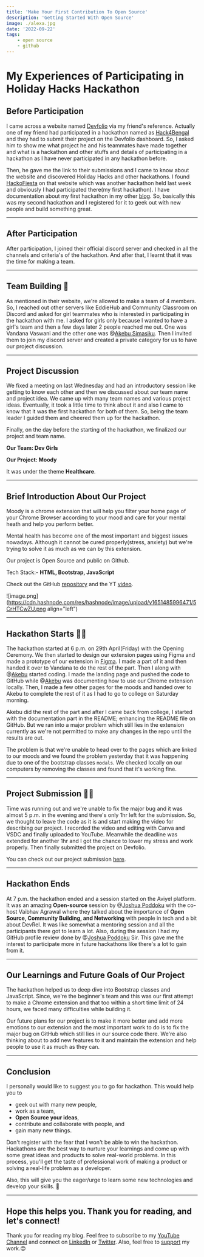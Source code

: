 ```yaml
---
title: 'Make Your First Contribution To Open Source'
description: 'Getting Started With Open Source'
image: ./alexa.jpg
date: '2022-09-22'
tags: 
    - open source
    - github
---
```


# My Experiences of Participating in Holiday Hacks Hackathon

## Before Participation
I came across a website named [Devfolio](https://devfolio.co/) via my friend's reference. Actually one of my friend had participated in a hackathon named as [Hack4Bengal](https://hack4bengal.tech/) and they had to submit their project on the Devfolio dashboard. So, I asked him to show me what project he and his teammates have made together and what is a hackathon and other stuffs and details of participating in a hackathon as I have never participated in any hackathon before. 

Then, he gave me the link to their submissions and I came to know about the website and discovered Holiday Hacks and other hackathons. I found [HackoFiesta](https://hack.iiitl.ac.in/) on that website which was another hackathon held last week and obviously I had participated there(my first hackathon).
I have documentation about my first hackathon in my other [blog](https://susmitadey.hashnode.dev/).
So, basically this was my second hackathon and I registered for it to geek out with new people and build something great.

---

## After Participation
After participation, I joined their official discord server and checked in all the channels and criteria's of the hackathon. And after that, I learnt that it was the time for making a team. 

---

## Team Building 🤼
As mentioned in their website, we're allowed to make a team of 4 members.
So, I reached out other servers like EddieHub and Community Classroom on Discord and asked for girl teammates who is interested in participating in the hackathon with me.
I asked for girls only because I wanted to have a girl's team and then a few days later 2 people reached me out. One was Vandana Vaswani and the other one was @[Akebu  Simasiku](@akebu6). Then I invited them to join my discord server and created a private category for us to have our project discussion. 

---

## Project Discussion 
We fixed a meeting on last Wednesday and had an introductory session like getting to know each other and then we discussed about our team name and project idea. We came up with many team names and various project ideas. Eventually, it took a little time to think about it and also I came to know that it was the first hackathon for both of them. So, being the team leader I guided them and cheered them up for the hackathon. 

Finally, on the day before the starting of the hackathon, we finalized our project and team name.

**Our Team: Dev Girls**

**Our Project: Moody**

It was under the theme **Healthcare**.

---

## Brief Introduction About Our Project
Moody is a chrome extension that will help you filter your home page of your Chrome Browser according to your mood and care for your mental heath and help you perform better. 

Mental health has become one of the most important and biggest issues nowadays. Although it cannot be cured properly(stress, anxiety) but we're trying to solve it as much as we can by this extension. 

Our project is Open Source and public on Github.

Tech Stack:- **HTML, Bootstrap, JavaScript**

Check out the GitHub [repository](https://github.com/Susmita-Dey/Moody) and the YT [video](https://youtu.be/jSUDUitqoOI).

![image.png](https://cdn.hashnode.com/res/hashnode/image/upload/v1651485996471/5CrHTCwZU.png align="left")

---

## Hackathon Starts 👩‍💻
The hackathon started at 6 p.m. on 29th April(Friday) with the Opening Ceremony. We then started to design our extension pages using Figma and made a prototype of our extension in [Figma](https://www.figma.com/file/HthSH20cAg6WXbjLOW8af9/Moody---Chrome-Extension?node-id=0%3A1). I made a part of it and then handed it over to Vandana to do the rest of the part.
Then I along with @[Akebu](@akebu6) started coding. I made the landing page and pushed the code to GitHub while @[Akebu](@akebu6) was documenting how to use our Chrome extension locally.
Then, I made a few other pages for the moods and handed over to Akebu to complete the rest of it as I had to go to college on Saturday morning. 

Akebu did the rest of the part and after I came back from college, I started with the documentation part in the README; enhancing the README file on GitHub. But we ran into a major problem which still lies in the extension currently as we're not permitted to make any changes in the repo until the results are out. 

The problem is that we're unable to head over to the pages which are linked to our moods and we found the problem yesterday that it was happening due to one of the bootstrap classes `modals`. We checked locally on our computers by removing the classes and found that it's working fine.

---

## Project Submission 👩‍💻
Time was running out and we're unable to fix the major bug and it was almost 5 p.m. in the evening and there's only 1hr left for the submission. So, we thought to leave the code as it is and start making the video for describing our project. I recorded the video and editing with Canva and VSDC and finally uploaded to YouTube. Meanwhile the deadline was extended for another 1hr and I got the chance to lower my stress and work properly. Then finally submitted the project on Devfolio.

You can check out our project submission [here](https://devfolio.co/projects/moody-b6cf).

---

## Hackathon Ends
At 7 p.m. the hackathon ended and a session started on the Aviyel platform. It was an amazing **Open-source** session by @[Joshua Poddoku](@joshuapoddoku) with the co-host Vaibhav Agrawal where they talked about the importance of **Open Source, Community Building, and Networking** with people in tech and a bit about DevRel. It was like somewhat a mentoring session and all the participants there got to learn a lot. Also, during the session I had my GitHub profile review done by @[Joshua Poddoku](@joshuapoddoku) Sir. This gave me the interest to participate more in future hackathons like there's a lot to gain from it.

---

## Our Learnings and Future Goals of Our Project

The hackathon helped us to deep dive into Bootstrap classes and JavaScript. Since, we're the beginner's team and this was our first attempt to make a Chrome extension and that too within a short time limit of 24 hours, we faced many difficulties while building it.

Our future plans for our project is to make it more better and add more emotions to our extension and the most important work to do is to fix the major bug on GitHub which still lies in our source code there.
We're also thinking about to add new features to it and maintain the extension and help people to use it as much as they can.

---

## Conclusion
I personally would like to suggest you to go for hackathon. 
This would help you to 
- geek out with many new people, 
- work as a team,
- **Open Source your ideas**,
- contribute and collaborate with people, and 
- gain many new things.

Don't register with the fear that I won't be able to win the hackathon. Hackathons are the best way to nurture your learnings and come up with some great ideas and products to solve real-world problems. In this process, you'll get the taste of professional work of making a product or solving a real-life problem as a developer. 

Also, this will give you the eager/urge to learn some new technologies and develop your skills. 🚀

---

## Hope this helps you. Thank you for reading, and let's connect!
Thank you for reading my blog. Feel free to subscribe to my [YouTube Channel](https://www.youtube.com/channel/UCsuzc8lqAbgUYo4yzpjtfSw) and connect on [LinkedIn](https://www.linkedin.com/in/susmita-dey-15a15a210/) or [Twitter](https://twitter.com/its_SusmitaDey).
Also, feel free to [support](https://www.buymeacoffee.com/susmitadey) my work.😊